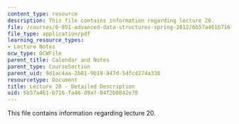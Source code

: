 ```yaml
---
content_type: resource
description: This file contains information regarding lecture 20.
file: /courses/6-851-advanced-data-structures-spring-2012/6b57a461b716fa46d9a704f2b0842e70_MIT6_851S12_Lecture20.pdf
file_type: application/pdf
learning_resource_types:
- Lecture Notes
ocw_type: OCWFile
parent_title: Calendar and Notes
parent_type: CourseSection
parent_uid: 9d1ac4aa-2b01-9b19-847d-5dfcd274a338
resourcetype: Document
title: Lecture 20 - Detailed Description
uid: 6b57a461-b716-fa46-d9a7-04f2b0842e70
---
```

This file contains information regarding lecture 20.

